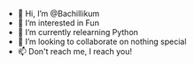- 👋 Hi, I’m @Bachillikum
- 👀 I’m interested in Fun
- 🌱 I’m currently relearning Python 
- 💞️ I’m looking to collaborate on nothing special
- 📫 Don't reach me, I reach you!

<!---
Bachillikum/Bachillikum is a ✨ special ✨ repository because its `README.md` (this file) appears on your GitHub profile.
You can click the Preview link to take a look at your changes.
--->
